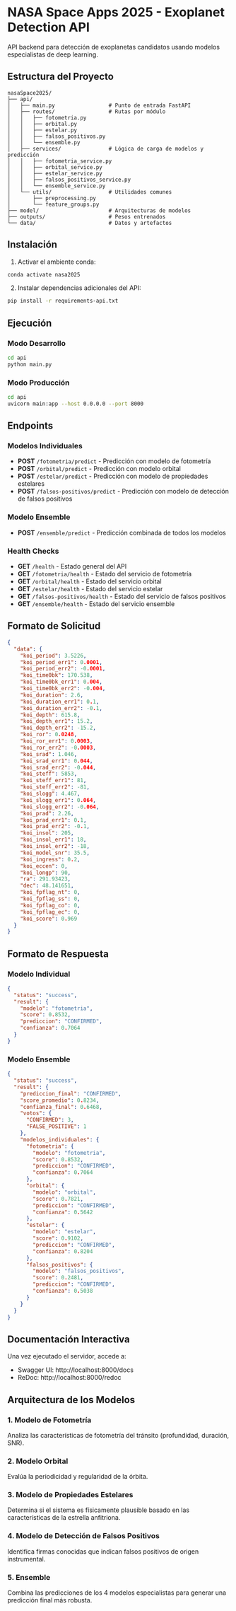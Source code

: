 # NASA Space Apps 2025 - Exoplanet Detection API

API backend para detección de exoplanetas candidatos usando modelos especialistas de deep learning.

## Estructura del Proyecto

```
nasaSpace2025/
├── api/
│   ├── main.py                 # Punto de entrada FastAPI
│   ├── routes/                 # Rutas por módulo
│   │   ├── fotometria.py
│   │   ├── orbital.py
│   │   ├── estelar.py
│   │   ├── falsos_positivos.py
│   │   └── ensemble.py
│   ├── services/               # Lógica de carga de modelos y predicción
│   │   ├── fotometria_service.py
│   │   ├── orbital_service.py
│   │   ├── estelar_service.py
│   │   ├── falsos_positivos_service.py
│   │   └── ensemble_service.py
│   └── utils/                  # Utilidades comunes
│       ├── preprocessing.py
│       └── feature_groups.py
├── model/                      # Arquitecturas de modelos
├── outputs/                    # Pesos entrenados
└── data/                       # Datos y artefactos
```

## Instalación

1. Activar el ambiente conda:
```bash
conda activate nasa2025
```

2. Instalar dependencias adicionales del API:
```bash
pip install -r requirements-api.txt
```

## Ejecución

### Modo Desarrollo
```bash
cd api
python main.py
```

### Modo Producción
```bash
cd api
uvicorn main:app --host 0.0.0.0 --port 8000
```

## Endpoints

### Modelos Individuales

- **POST** `/fotometria/predict` - Predicción con modelo de fotometría
- **POST** `/orbital/predict` - Predicción con modelo orbital
- **POST** `/estelar/predict` - Predicción con modelo de propiedades estelares
- **POST** `/falsos-positivos/predict` - Predicción con modelo de detección de falsos positivos

### Modelo Ensemble

- **POST** `/ensemble/predict` - Predicción combinada de todos los modelos

### Health Checks

- **GET** `/health` - Estado general del API
- **GET** `/fotometria/health` - Estado del servicio de fotometría
- **GET** `/orbital/health` - Estado del servicio orbital
- **GET** `/estelar/health` - Estado del servicio estelar
- **GET** `/falsos-positivos/health` - Estado del servicio de falsos positivos
- **GET** `/ensemble/health` - Estado del servicio ensemble

## Formato de Solicitud

```json
{
  "data": {
    "koi_period": 3.5226,
    "koi_period_err1": 0.0001,
    "koi_period_err2": -0.0001,
    "koi_time0bk": 170.538,
    "koi_time0bk_err1": 0.004,
    "koi_time0bk_err2": -0.004,
    "koi_duration": 2.6,
    "koi_duration_err1": 0.1,
    "koi_duration_err2": -0.1,
    "koi_depth": 615.8,
    "koi_depth_err1": 15.2,
    "koi_depth_err2": -15.2,
    "koi_ror": 0.0248,
    "koi_ror_err1": 0.0003,
    "koi_ror_err2": -0.0003,
    "koi_srad": 1.046,
    "koi_srad_err1": 0.044,
    "koi_srad_err2": -0.044,
    "koi_steff": 5853,
    "koi_steff_err1": 81,
    "koi_steff_err2": -81,
    "koi_slogg": 4.467,
    "koi_slogg_err1": 0.064,
    "koi_slogg_err2": -0.064,
    "koi_prad": 2.26,
    "koi_prad_err1": 0.1,
    "koi_prad_err2": -0.1,
    "koi_insol": 205,
    "koi_insol_err1": 18,
    "koi_insol_err2": -18,
    "koi_model_snr": 35.5,
    "koi_ingress": 0.2,
    "koi_eccen": 0,
    "koi_longp": 90,
    "ra": 291.93423,
    "dec": 48.141651,
    "koi_fpflag_nt": 0,
    "koi_fpflag_ss": 0,
    "koi_fpflag_co": 0,
    "koi_fpflag_ec": 0,
    "koi_score": 0.969
  }
}
```

## Formato de Respuesta

### Modelo Individual
```json
{
  "status": "success",
  "result": {
    "modelo": "fotometria",
    "score": 0.8532,
    "prediccion": "CONFIRMED",
    "confianza": 0.7064
  }
}
```

### Modelo Ensemble
```json
{
  "status": "success",
  "result": {
    "prediccion_final": "CONFIRMED",
    "score_promedio": 0.8234,
    "confianza_final": 0.6468,
    "votos": {
      "CONFIRMED": 3,
      "FALSE_POSITIVE": 1
    },
    "modelos_individuales": {
      "fotometria": {
        "modelo": "fotometria",
        "score": 0.8532,
        "prediccion": "CONFIRMED",
        "confianza": 0.7064
      },
      "orbital": {
        "modelo": "orbital",
        "score": 0.7821,
        "prediccion": "CONFIRMED",
        "confianza": 0.5642
      },
      "estelar": {
        "modelo": "estelar",
        "score": 0.9102,
        "prediccion": "CONFIRMED",
        "confianza": 0.8204
      },
      "falsos_positivos": {
        "modelo": "falsos_positivos",
        "score": 0.2481,
        "prediccion": "CONFIRMED",
        "confianza": 0.5038
      }
    }
  }
}
```

## Documentación Interactiva

Una vez ejecutado el servidor, accede a:
- Swagger UI: http://localhost:8000/docs
- ReDoc: http://localhost:8000/redoc

## Arquitectura de los Modelos

### 1. Modelo de Fotometría
Analiza las características de fotometría del tránsito (profundidad, duración, SNR).

### 2. Modelo Orbital
Evalúa la periodicidad y regularidad de la órbita.

### 3. Modelo de Propiedades Estelares
Determina si el sistema es físicamente plausible basado en las características de la estrella anfitriona.

### 4. Modelo de Detección de Falsos Positivos
Identifica firmas conocidas que indican falsos positivos de origen instrumental.

### 5. Ensemble
Combina las predicciones de los 4 modelos especialistas para generar una predicción final más robusta.
